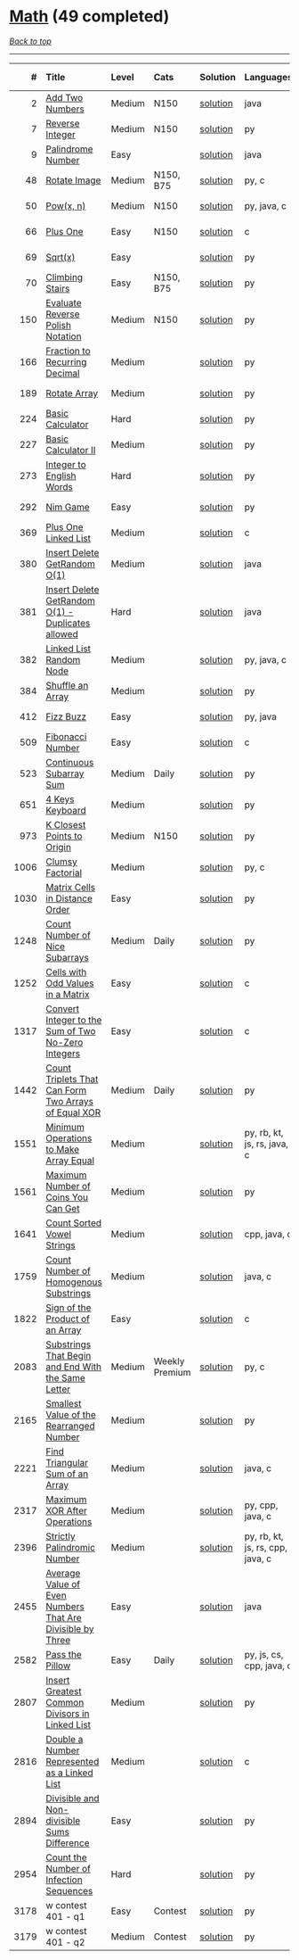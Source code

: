 # [Math](<https://leetcode.com/tag/Math/>) (49 completed)

*[Back to top](<../../README.md>)*

------

|    # | Title                                                                                                                                                  | Level   | Cats           | Solution                                                                             | Languages                        | Date Complete   |
|-----:|:-------------------------------------------------------------------------------------------------------------------------------------------------------|:--------|:---------------|:-------------------------------------------------------------------------------------|:---------------------------------|:----------------|
|    2 | [Add Two Numbers](<https://leetcode.com/problems/add-two-numbers>)                                                                                     | Medium  | N150           | [solution](<../_2. Add Two Numbers.md>)                                              | java                             | May 22, 2024    |
|    7 | [Reverse Integer](<https://leetcode.com/problems/reverse-integer>)                                                                                     | Medium  | N150           | [solution](<../_7. Reverse Integer.md>)                                              | py                               | May 29, 2024    |
|    9 | [Palindrome Number](<https://leetcode.com/problems/palindrome-number>)                                                                                 | Easy    |                | [solution](<../_9. Palindrome Number.md>)                                            | java                             | May 22, 2024    |
|   48 | [Rotate Image](<https://leetcode.com/problems/rotate-image>)                                                                                           | Medium  | N150, B75      | [solution](<../_48. Rotate Image.md>)                                                | py, c                            | Jun 14, 2024    |
|   50 | [Pow(x, n)](<https://leetcode.com/problems/powx-n>)                                                                                                    | Medium  | N150           | [solution](<../_50. Pow(x, n).md>)                                                   | py, java, c                      | Jun 22, 2024    |
|   66 | [Plus One](<https://leetcode.com/problems/plus-one>)                                                                                                   | Easy    | N150           | [solution](<../_66. Plus One.md>)                                                    | c                                | Jun 03, 2024    |
|   69 | [Sqrt(x)](<https://leetcode.com/problems/sqrtx>)                                                                                                       | Easy    |                | [solution](<../_69. Sqrt(x).md>)                                                     | py                               | Jun 07, 2024    |
|   70 | [Climbing Stairs](<https://leetcode.com/problems/climbing-stairs>)                                                                                     | Easy    | N150, B75      | [solution](<../_70. Climbing Stairs.md>)                                             | py                               | May 22, 2024    |
|  150 | [Evaluate Reverse Polish Notation](<https://leetcode.com/problems/evaluate-reverse-polish-notation>)                                                   | Medium  | N150           | [solution](<../_150. Evaluate Reverse Polish Notation.md>)                           | py                               | Jun 10, 2024    |
|  166 | [Fraction to Recurring Decimal](<https://leetcode.com/problems/fraction-to-recurring-decimal>)                                                         | Medium  |                | [solution](<../_166. Fraction to Recurring Decimal.md>)                              | py                               | May 31, 2024    |
|  189 | [Rotate Array](<https://leetcode.com/problems/rotate-array>)                                                                                           | Medium  |                | [solution](<../_189. Rotate Array.md>)                                               | py                               | Jun 02, 2024    |
|  224 | [Basic Calculator](<https://leetcode.com/problems/basic-calculator>)                                                                                   | Hard    |                | [solution](<../_224. Basic Calculator.md>)                                           | py                               | Jun 10, 2024    |
|  227 | [Basic Calculator II](<https://leetcode.com/problems/basic-calculator-ii>)                                                                             | Medium  |                | [solution](<../_227. Basic Calculator II.md>)                                        | py                               | Jun 10, 2024    |
|  273 | [Integer to English Words](<https://leetcode.com/problems/integer-to-english-words>)                                                                   | Hard    |                | [solution](<../_273. Integer to English Words.md>)                                   | py                               | Jun 10, 2024    |
|  292 | [Nim Game](<https://leetcode.com/problems/nim-game>)                                                                                                   | Easy    |                | [solution](<../_292. Nim Game.md>)                                                   | py                               | May 23, 2024    |
|  369 | [Plus One Linked List](<https://leetcode.com/problems/plus-one-linked-list>)                                                                           | Medium  |                | [solution](<../_369. Plus One Linked List.md>)                                       | c                                | Jul 04, 2024    |
|  380 | [Insert Delete GetRandom O(1)](<https://leetcode.com/problems/insert-delete-getrandom-o1>)                                                             | Medium  |                | [solution](<../_380. Insert Delete GetRandom O(1).md>)                               | java                             | Jul 05, 2024    |
|  381 | [Insert Delete GetRandom O(1) - Duplicates allowed](<https://leetcode.com/problems/insert-delete-getrandom-o1-duplicates-allowed>)                     | Hard    |                | [solution](<../_381. Insert Delete GetRandom O(1) - Duplicates allowed.md>)          | java                             | Jul 05, 2024    |
|  382 | [Linked List Random Node](<https://leetcode.com/problems/linked-list-random-node>)                                                                     | Medium  |                | [solution](<../_382. Linked List Random Node.md>)                                    | py, java, c                      | Jun 21, 2024    |
|  384 | [Shuffle an Array](<https://leetcode.com/problems/shuffle-an-array>)                                                                                   | Medium  |                | [solution](<../_384. Shuffle an Array.md>)                                           | py                               | Jun 28, 2024    |
|  412 | [Fizz Buzz](<https://leetcode.com/problems/fizz-buzz>)                                                                                                 | Easy    |                | [solution](<../_412. Fizz Buzz.md>)                                                  | py, java                         | Jun 02, 2024    |
|  509 | [Fibonacci Number](<https://leetcode.com/problems/fibonacci-number>)                                                                                   | Easy    |                | [solution](<../_509. Fibonacci Number.md>)                                           | c                                | Jun 16, 2024    |
|  523 | [Continuous Subarray Sum](<https://leetcode.com/problems/continuous-subarray-sum>)                                                                     | Medium  | Daily          | [solution](<../_523. Continuous Subarray Sum.md>)                                    | py                               | Jun 08, 2024    |
|  651 | [4 Keys Keyboard](<https://leetcode.com/problems/4-keys-keyboard>)                                                                                     | Medium  |                | [solution](<../_651. 4 Keys Keyboard.md>)                                            | py                               | May 29, 2024    |
|  973 | [K Closest Points to Origin](<https://leetcode.com/problems/k-closest-points-to-origin>)                                                               | Medium  | N150           | [solution](<../_973. K Closest Points to Origin.md>)                                 | py                               | Jun 29, 2024    |
| 1006 | [Clumsy Factorial](<https://leetcode.com/problems/clumsy-factorial>)                                                                                   | Medium  |                | [solution](<../_1006. Clumsy Factorial.md>)                                          | py, c                            | Jun 11, 2024    |
| 1030 | [Matrix Cells in Distance Order](<https://leetcode.com/problems/matrix-cells-in-distance-order>)                                                       | Easy    |                | [solution](<../_1030. Matrix Cells in Distance Order.md>)                            | py                               | Jun 03, 2024    |
| 1248 | [Count Number of Nice Subarrays](<https://leetcode.com/problems/count-number-of-nice-subarrays>)                                                       | Medium  | Daily          | [solution](<../_1248. Count Number of Nice Subarrays.md>)                            | py                               | Jun 21, 2024    |
| 1252 | [Cells with Odd Values in a Matrix](<https://leetcode.com/problems/cells-with-odd-values-in-a-matrix>)                                                 | Easy    |                | [solution](<../_1252. Cells with Odd Values in a Matrix.md>)                         | c                                | Jun 04, 2024    |
| 1317 | [Convert Integer to the Sum of Two No-Zero Integers](<https://leetcode.com/problems/convert-integer-to-the-sum-of-two-no-zero-integers>)               | Easy    |                | [solution](<../_1317. Convert Integer to the Sum of Two No-Zero Integers.md>)        | c                                | Jun 04, 2024    |
| 1442 | [Count Triplets That Can Form Two Arrays of Equal XOR](<https://leetcode.com/problems/count-triplets-that-can-form-two-arrays-of-equal-xor>)           | Medium  | Daily          | [solution](<../_1442. Count Triplets That Can Form Two Arrays of Equal XOR.md>)      | py                               | May 29, 2024    |
| 1551 | [Minimum Operations to Make Array Equal](<https://leetcode.com/problems/minimum-operations-to-make-array-equal>)                                       | Medium  |                | [solution](<../_1551. Minimum Operations to Make Array Equal.md>)                    | py, rb, kt, js, rs, java, c      | Jun 12, 2024    |
| 1561 | [Maximum Number of Coins You Can Get](<https://leetcode.com/problems/maximum-number-of-coins-you-can-get>)                                             | Medium  |                | [solution](<../_1561. Maximum Number of Coins You Can Get.md>)                       | py                               | Jun 23, 2024    |
| 1641 | [Count Sorted Vowel Strings](<https://leetcode.com/problems/count-sorted-vowel-strings>)                                                               | Medium  |                | [solution](<../_1641. Count Sorted Vowel Strings.md>)                                | cpp, java, c                     | Jun 24, 2024    |
| 1759 | [Count Number of Homogenous Substrings](<https://leetcode.com/problems/count-number-of-homogenous-substrings>)                                         | Medium  |                | [solution](<../_1759. Count Number of Homogenous Substrings.md>)                     | java, c                          | Jun 10, 2024    |
| 1822 | [Sign of the Product of an Array](<https://leetcode.com/problems/sign-of-the-product-of-an-array>)                                                     | Easy    |                | [solution](<../_1822. Sign of the Product of an Array.md>)                           | c                                | Jun 06, 2024    |
| 2083 | [Substrings That Begin and End With the Same Letter](<https://leetcode.com/problems/substrings-that-begin-and-end-with-the-same-letter>)               | Medium  | Weekly Premium | [solution](<../_2083. Substrings That Begin and End With the Same Letter.md>)        | py, c                            | Jun 10, 2024    |
| 2165 | [Smallest Value of the Rearranged Number](<https://leetcode.com/problems/smallest-value-of-the-rearranged-number>)                                     | Medium  |                | [solution](<../_2165. Smallest Value of the Rearranged Number.md>)                   | py                               | Jun 30, 2024    |
| 2221 | [Find Triangular Sum of an Array](<https://leetcode.com/problems/find-triangular-sum-of-an-array>)                                                     | Medium  |                | [solution](<../_2221. Find Triangular Sum of an Array.md>)                           | java, c                          | Jun 26, 2024    |
| 2317 | [Maximum XOR After Operations ](<https://leetcode.com/problems/maximum-xor-after-operations>)                                                          | Medium  |                | [solution](<../_2317. Maximum XOR After Operations .md>)                             | py, cpp, java, c                 | Jun 24, 2024    |
| 2396 | [Strictly Palindromic Number](<https://leetcode.com/problems/strictly-palindromic-number>)                                                             | Medium  |                | [solution](<../_2396. Strictly Palindromic Number.md>)                               | py, rb, kt, js, rs, cpp, java, c | Jun 09, 2024    |
| 2455 | [Average Value of Even Numbers That Are Divisible by Three](<https://leetcode.com/problems/average-value-of-even-numbers-that-are-divisible-by-three>) | Easy    |                | [solution](<../_2455. Average Value of Even Numbers That Are Divisible by Three.md>) | java                             | Jul 04, 2024    |
| 2582 | [Pass the Pillow](<https://leetcode.com/problems/pass-the-pillow>)                                                                                     | Easy    | Daily          | [solution](<../_2582. Pass the Pillow.md>)                                           | py, js, cs, cpp, java, c         | Jul 05, 2024    |
| 2807 | [Insert Greatest Common Divisors in Linked List](<https://leetcode.com/problems/insert-greatest-common-divisors-in-linked-list>)                       | Medium  |                | [solution](<../_2807. Insert Greatest Common Divisors in Linked List.md>)            | py                               | Jun 12, 2024    |
| 2816 | [Double a Number Represented as a Linked List](<https://leetcode.com/problems/double-a-number-represented-as-a-linked-list>)                           | Medium  |                | [solution](<../_2816. Double a Number Represented as a Linked List.md>)              | c                                | Jul 04, 2024    |
| 2894 | [Divisible and Non-divisible Sums Difference](<https://leetcode.com/problems/divisible-and-non-divisible-sums-difference>)                             | Easy    |                | [solution](<../_2894. Divisible and Non-divisible Sums Difference.md>)               | py                               | May 22, 2024    |
| 2954 | [Count the Number of Infection Sequences](<https://leetcode.com/problems/count-the-number-of-infection-sequences>)                                     | Hard    |                | [solution](<../_2954. Count the Number of Infection Sequences.md>)                   | py                               | Jun 26, 2024    |
| 3178 | w contest 401 - q1                                                                                                                                     | Easy    | Contest        | [solution](<../_3178. w contest 401 - q.md>)                                         | py                               | Jun 08, 2024    |
| 3179 | w contest 401 - q2                                                                                                                                     | Medium  | Contest        | [solution](<../_3179. w contest 401 - q.md>)                                         | py                               | Jun 08, 2024    |